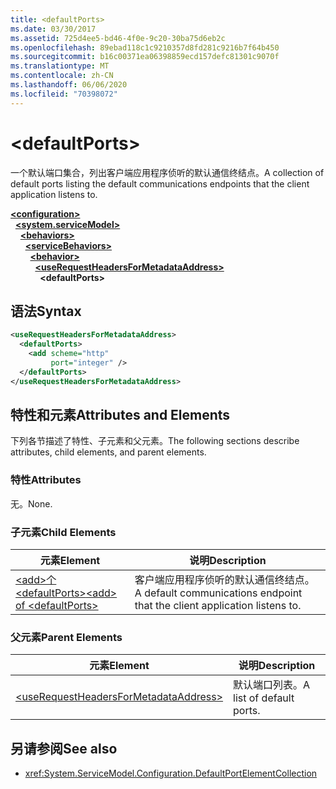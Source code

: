 ```yaml
---
title: <defaultPorts>
ms.date: 03/30/2017
ms.assetid: 725d4ee5-bd46-4f0e-9c20-30ba75d6eb2c
ms.openlocfilehash: 89ebad118c1c9210357d8fd281c9216b7f64b450
ms.sourcegitcommit: b16c00371ea06398859ecd157defc81301c9070f
ms.translationtype: MT
ms.contentlocale: zh-CN
ms.lasthandoff: 06/06/2020
ms.locfileid: "70398072"
---
```

# \<defaultPorts>
<span data-ttu-id="1abdc-101">一个默认端口集合，列出客户端应用程序侦听的默认通信终结点。</span><span class="sxs-lookup"><span data-stu-id="1abdc-101">A collection of default ports listing the default communications endpoints that the client application listens to.</span></span>  
  
[**\<configuration>**](../configuration-element.md)\
&nbsp;&nbsp;[**\<system.serviceModel>**](system-servicemodel.md)\
&nbsp;&nbsp;&nbsp;&nbsp;[**\<behaviors>**](behaviors.md)\
&nbsp;&nbsp;&nbsp;&nbsp;&nbsp;&nbsp;[**\<serviceBehaviors>**](servicebehaviors.md)\
&nbsp;&nbsp;&nbsp;&nbsp;&nbsp;&nbsp;&nbsp;&nbsp;[**\<behavior>**](behavior-of-servicebehaviors.md)\
&nbsp;&nbsp;&nbsp;&nbsp;&nbsp;&nbsp;&nbsp;&nbsp;&nbsp;&nbsp;[**\<useRequestHeadersForMetadataAddress>**](userequestheadersformetadataaddress.md)\
&nbsp;&nbsp;&nbsp;&nbsp;&nbsp;&nbsp;&nbsp;&nbsp;&nbsp;&nbsp;&nbsp;&nbsp;**\<defaultPorts>**  
  
## <a name="syntax"></a><span data-ttu-id="1abdc-102">语法</span><span class="sxs-lookup"><span data-stu-id="1abdc-102">Syntax</span></span>  
  
```xml  
<useRequestHeadersForMetadataAddress>
  <defaultPorts>
    <add scheme="http"
         port="integer" />
  </defaultPorts>
</useRequestHeadersForMetadataAddress>
```  
  
## <a name="attributes-and-elements"></a><span data-ttu-id="1abdc-103">特性和元素</span><span class="sxs-lookup"><span data-stu-id="1abdc-103">Attributes and Elements</span></span>  
 <span data-ttu-id="1abdc-104">下列各节描述了特性、子元素和父元素。</span><span class="sxs-lookup"><span data-stu-id="1abdc-104">The following sections describe attributes, child elements, and parent elements.</span></span>  
  
### <a name="attributes"></a><span data-ttu-id="1abdc-105">特性</span><span class="sxs-lookup"><span data-stu-id="1abdc-105">Attributes</span></span>  
 <span data-ttu-id="1abdc-106">无。</span><span class="sxs-lookup"><span data-stu-id="1abdc-106">None.</span></span>  
  
### <a name="child-elements"></a><span data-ttu-id="1abdc-107">子元素</span><span class="sxs-lookup"><span data-stu-id="1abdc-107">Child Elements</span></span>  
  
|<span data-ttu-id="1abdc-108">元素</span><span class="sxs-lookup"><span data-stu-id="1abdc-108">Element</span></span>|<span data-ttu-id="1abdc-109">说明</span><span class="sxs-lookup"><span data-stu-id="1abdc-109">Description</span></span>|  
|-------------|-----------------|  
|[<span data-ttu-id="1abdc-110">\<add>个\<defaultPorts></span><span class="sxs-lookup"><span data-stu-id="1abdc-110">\<add> of \<defaultPorts></span></span>](add-of-defaultports.md)|<span data-ttu-id="1abdc-111">客户端应用程序侦听的默认通信终结点。</span><span class="sxs-lookup"><span data-stu-id="1abdc-111">A default communications endpoint that the client application listens to.</span></span>|  
  
### <a name="parent-elements"></a><span data-ttu-id="1abdc-112">父元素</span><span class="sxs-lookup"><span data-stu-id="1abdc-112">Parent Elements</span></span>  
  
|<span data-ttu-id="1abdc-113">元素</span><span class="sxs-lookup"><span data-stu-id="1abdc-113">Element</span></span>|<span data-ttu-id="1abdc-114">说明</span><span class="sxs-lookup"><span data-stu-id="1abdc-114">Description</span></span>|  
|-------------|-----------------|  
|[\<useRequestHeadersForMetadataAddress>](userequestheadersformetadataaddress.md)|<span data-ttu-id="1abdc-115">默认端口列表。</span><span class="sxs-lookup"><span data-stu-id="1abdc-115">A list of default ports.</span></span>|  
  
## <a name="see-also"></a><span data-ttu-id="1abdc-116">另请参阅</span><span class="sxs-lookup"><span data-stu-id="1abdc-116">See also</span></span>

- <xref:System.ServiceModel.Configuration.DefaultPortElementCollection>
